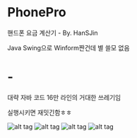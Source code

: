 # PhonePro

핸드폰 요금 계산기 - By. HanSJin

Java Swing으로 Winform짠건데 별 쓸모 없음

# - 

대략 자바 코드 16만 라인의 거대한 쓰레기임

실행시키면 재밋긴함ㅎㅎ

![alt tag](http://pickmeapp.co.kr/hansjin/git_recourse/s1.jpg)
![alt tag](http://pickmeapp.co.kr/hansjin/git_recourse/s2.jpg)
![alt tag](http://pickmeapp.co.kr/hansjin/git_recourse/s3.jpg)
![alt tag](http://pickmeapp.co.kr/hansjin/git_recourse/s4.jpg)
